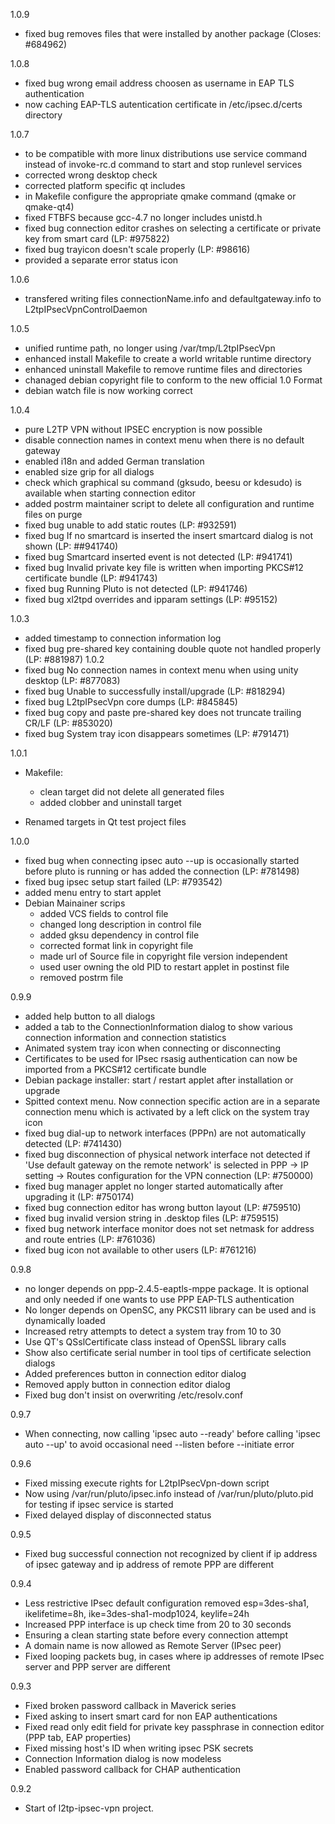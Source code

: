 1.0.9
 - fixed bug removes files that were installed by another package 
   (Closes: #684962)

1.0.8
 - fixed bug wrong email address choosen as username in EAP TLS authentication
 - now caching EAP-TLS autentication certificate in /etc/ipsec.d/certs
   directory

1.0.7
 - to be compatible with more linux distributions use service command
   instead of invoke-rc.d command to start and stop runlevel services
 - corrected wrong desktop check
 - corrected platform specific qt includes
 - in Makefile configure the appropriate qmake command (qmake or qmake-qt4)
 - fixed FTBFS because gcc-4.7 no longer includes unistd.h
 - fixed bug connection editor crashes on selecting a certificate or private
   key from smart card (LP: #975822)
 - fixed bug trayicon doesn't scale properly (LP: #98616)
 - provided a separate error status icon

1.0.6
 - transfered writing files connectionName.info and defaultgateway.info to
   L2tpIPsecVpnControlDaemon

1.0.5
 - unified runtime path, no longer using /var/tmp/L2tpIPsecVpn
 - enhanced install Makefile to create a world writable runtime directory
 - enhanced uninstall Makefile to remove runtime files and directories
 - chanaged debian copyright file to conform to the new official 1.0 Format
 - debian watch file is now working correct

1.0.4
 - pure L2TP VPN without IPSEC encryption is now possible
 - disable connection names in context menu when there is no default gateway
 - enabled i18n and added German translation
 - enabled size grip for all dialogs
 - check which graphical su command (gksudo, beesu or kdesudo) is available
   when starting connection editor
 - added postrm maintainer script to delete all configuration and runtime files
   on purge
 - fixed bug unable to add static routes (LP: #932591)
 - fixed bug If no smartcard is inserted the insert smartcard dialog is not
   shown (LP: ##941740)
 - fixed bug Smartcard inserted event is not detected (LP: #941741)
 - fixed bug Invalid private key file is written when importing PKCS#12
   certificate bundle (LP: #941743)
 - fixed bug Running Pluto is not detected (LP: #941746)
 - fixed bug xl2tpd overrides and ipparam settings (LP: #95152)

1.0.3
 - added timestamp to connection information log
 - fixed bug pre-shared key containing double quote not handled properly
      (LP: #881987)
1.0.2
 - fixed bug No connection names in context menu when using unity desktop
   (LP: #877083)
 - fixed bug Unable to successfully install/upgrade (LP: #818294)
 - fixed bug L2tpIPsecVpn core dumps (LP: #845845)
 - fixed bug copy and paste pre-shared key does not truncate trailing CR/LF
   (LP: #853020)
 - fixed bug System tray icon disappears sometimes (LP: #791471)

1.0.1
 - Makefile:
   * clean target did not delete all generated files
   * added clobber and uninstall target

 - Renamed targets in Qt test project files

1.0.0
 - fixed bug when connecting ipsec auto --up is occasionally started before
   pluto is running or has added the connection (LP: #781498)
 - fixed bug ipsec setup start failed (LP: #793542)
 - added menu entry to start applet
 - Debian Mainainer scrips
   * added VCS fields to control file
   * changed long description in control file
   * added gksu dependency in control file
   * corrected format link in copyright file
   * made url of Source file in copyright file version independent
   * used user owning the old PID to restart applet in postinst file
   * removed postrm file

0.9.9
 - added help button to all dialogs
 - added a tab to the ConnectionInformation dialog to show various connection information and
   connection statistics
 - Animated system tray icon when connecting or disconnecting
 - Certificates to be used for IPsec rsasig authentication can now be imported from a
   PKCS#12 certificate bundle
 - Debian package installer: start / restart applet after installation or upgrade
 - Spitted context menu. Now connection specific action are in a separate connection
   menu which is activated by a left click on the system tray icon
 - fixed bug dial-up to network interfaces (PPPn) are not automatically detected (LP: #741430)
 - fixed bug disconnection of physical network interface not detected if
   'Use default gateway on the remote network' is selected in PPP -> IP setting -> Routes
   configuration for the VPN connection (LP: #750000)
 - fixed bug manager applet no longer started automatically after
   upgrading it (LP: #750174)
 - fixed bug connection editor has wrong button layout (LP: #759510)
 - fixed bug invalid version string in .desktop files (LP: #759515)
 - fixed bug network interface monitor does not set netmask for
   address and route entries (LP: #761036)
 - fixed bug icon not available to other users (LP: #761216)

0.9.8
 - no longer depends on ppp-2.4.5-eaptls-mppe package. It is optional and only needed if
   one wants to use PPP EAP-TLS authentication
 - No longer depends on OpenSC, any PKCS11 library can be used and is dynamically loaded
 - Increased retry attempts to detect a system tray from 10 to 30
 - Use QT's QSslCertificate class instead of OpenSSL library calls
 - Show also certificate serial number in tool tips of certificate selection dialogs
 - Added preferences button in connection editor dialog
 - Removed apply button  in connection editor dialog
 - Fixed bug don't insist on overwriting /etc/resolv.conf

0.9.7
 - When connecting, now calling 'ipsec auto --ready' before calling 'ipsec auto --up' to
   avoid occasional need --listen before --initiate error

0.9.6
 - Fixed missing execute rights for L2tpIPsecVpn-down script
 - Now using /var/run/pluto/ipsec.info instead of /var/run/pluto/pluto.pid for
   testing if ipsec service is started
 - Fixed delayed display of disconnected status

0.9.5
 - Fixed bug successful connection not recognized by client if ip address of
   ipsec gateway and ip address of remote PPP are different

0.9.4
 - Less restrictive IPsec default configuration
   removed esp=3des-sha1, ikelifetime=8h, ike=3des-sha1-modp1024, keylife=24h
 - Increased PPP interface is up check time from 20 to 30 seconds
 - Ensuring a clean starting state before every connection attempt
 - A domain name is now allowed as Remote Server (IPsec peer)
 - Fixed looping packets bug, in cases where ip addresses of remote IPsec
   server and PPP server are different

0.9.3
 - Fixed broken password callback in Maverick series
 - Fixed asking to insert smart card for non EAP authentications
 - Fixed read only edit field for private key passphrase
   in connection editor (PPP tab, EAP properties)
 - Fixed missing host's ID when writing ipsec PSK secrets
 - Connection Information dialog is now modeless
 - Enabled password callback for CHAP authentication

0.9.2
 - Start of l2tp-ipsec-vpn project.

